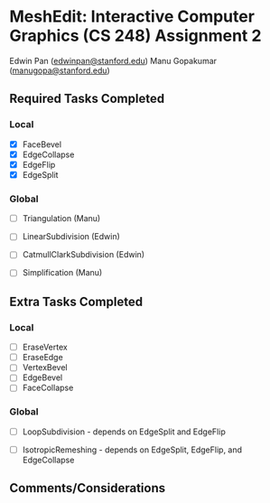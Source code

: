 # MeshEdit: Interactive Computer Graphics (CS 248) Assignment 2

Edwin Pan (edwinpan@stanford.edu)
Manu Gopakumar (manugopa@stanford.edu)

## Required Tasks Completed
### Local
- [x] FaceBevel
- [x] EdgeCollapse
- [x] EdgeFlip
- [x] EdgeSplit

### Global
- [ ] Triangulation (Manu)
- [ ] LinearSubdivision (Edwin)
- [ ] CatmullClarkSubdivision (Edwin)
- [ ] Simplification (Manu)


## Extra Tasks Completed
### Local
- [ ] EraseVertex
- [ ] EraseEdge
- [ ] VertexBevel
- [ ] EdgeBevel
- [ ] FaceCollapse

### Global
- [ ] LoopSubdivision - depends on EdgeSplit and EdgeFlip
- [ ] IsotropicRemeshing - depends on EdgeSplit, EdgeFlip, and EdgeCollapse


## Comments/Considerations
